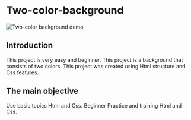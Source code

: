 # Two-color-background
![Two-color background demo](https://user-images.githubusercontent.com/100797809/166559757-d26bd21f-2fb6-4cd7-8969-2f8dcaf99671.png)
## Introduction
This project is very easy and beginner.
This project is a background that consists of two colors.
This project was created using Html structure and Css features.
## The main objective
Use basic topics Html and Css.
Beginner Practice and training Html and Css.
